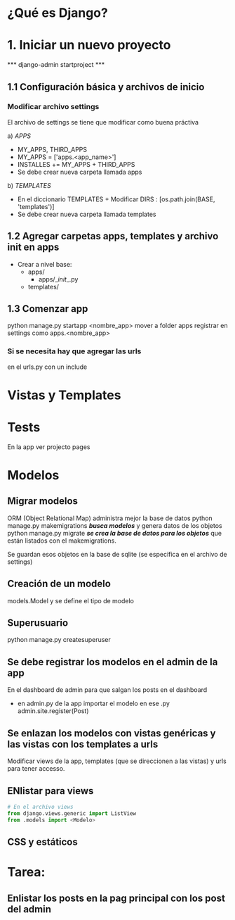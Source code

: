 # ¿Qué es Django?

# 1. Iniciar un nuevo proyecto
*** django-admin startproject _<nombre>_***

## 1.1 Configuración básica y archivos de inicio
### Modificar archivo settings 
El archivo de settings se tiene que modificar como buena práctiva

  a) *APPS* 

   + MY_APPS, THIRD_APPS
   + MY_APPS = ['apps.<app_name>']  
   + INSTALLES += MY_APPS + THIRD_APPS
   + Se debe crear nueva carpeta llamada apps

  b) *TEMPLATES* 

   + En el diccionario TEMPLATES
    + Modificar DIRS : [os.path.join(BASE, 'templates')]
   + Se debe crear nueva carpeta llamada templates 


## 1.2 Agregar carpetas apps, templates y archivo init en apps

  + Crear a nivel base:
    + apps/
      + apps/\__init__\.py 
    + templates/ 
   

## 1.3 Comenzar app

python manage.py startapp <nombre_app>
mover a folder apps
registrar en settings como apps.<nombre_app>

### Si se necesita hay que agregar las urls
en el urls.py con un include


# Vistas y Templates


# Tests
En la app ver projecto pages

# Modelos
## Migrar modelos
ORM (Object Relational Map) administra mejor la base de datos
python manage.py makemigrations ***busca modelos*** y genera datos de los objetos
python manage.py migrate ***se crea la base de datos para los objetos*** que están listados con el makemigrations.

Se guardan esos objetos en la base de sqlite (se especifica en el archivo de settings)

## Creación de un modelo
models.Model y se define el tipo de modelo

## Superusuario
python manage.py createsuperuser

## Se debe registrar los modelos en el admin de la app
En el dashboard de admin para que salgan los posts en el dashboard
- en admin.py de la app
    importar el modelo en ese .py
    admin.site.register(Post)


## Se enlazan los modelos con vistas genéricas y las vistas con los templates a urls
Modificar views de la app, templates (que se direccionen a las vistas) y urls para tener accesso.

## ENlistar para views
``` python
# En el archivo views
from django.views.generic import ListView
from .models import <Modelo>


```


## CSS y estáticos



# Tarea:
## Enlistar los posts en la pag principal con los post del admin
